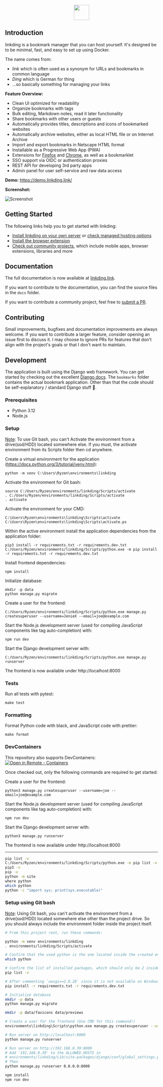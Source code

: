 <div align="center">
    <br>
    <a href="https://github.com/sissbruecker/linkding">
        <img src="assets/header.svg" height="50">
    </a>
    <br>
</div>

## Introduction

linkding is a bookmark manager that you can host yourself.
It's designed be to be minimal, fast, and easy to set up using Docker.

The name comes from:

- _link_ which is often used as a synonym for URLs and bookmarks in common language
- _Ding_ which is German for thing
- ...so basically something for managing your links

**Feature Overview:**

- Clean UI optimized for readability
- Organize bookmarks with tags
- Bulk editing, Markdown notes, read it later functionality
- Share bookmarks with other users or guests
- Automatically provides titles, descriptions and icons of bookmarked websites
- Automatically archive websites, either as local HTML file or on Internet Archive
- Import and export bookmarks in Netscape HTML format
- Installable as a Progressive Web App (PWA)
- Extensions for [Firefox](https://addons.mozilla.org/firefox/addon/linkding-extension/) and [Chrome](https://chrome.google.com/webstore/detail/linkding-extension/beakmhbijpdhipnjhnclmhgjlddhidpe), as well as a bookmarklet
- SSO support via OIDC or authentication proxies
- REST API for developing 3rd party apps
- Admin panel for user self-service and raw data access

**Demo:** https://demo.linkding.link/

**Screenshot:**

![Screenshot](/docs/public/linkding-screenshot.png?raw=true 'Screenshot')

## Getting Started

The following links help you to get started with linkding:

- [Install linkding on your own server](https://linkding.link/installation) or [check managed hosting options](https://linkding.link/managed-hosting)
- [Install the browser extension](https://linkding.link/browser-extension)
- [Check out community projects](https://linkding.link/community), which include mobile apps, browser extensions, libraries and more

## Documentation

The full documentation is now available at [linkding.link](https://linkding.link/).

If you want to contribute to the documentation, you can find the source files in the `docs` folder.

If you want to contribute a community project, feel free to [submit a PR](https://github.com/sissbruecker/linkding/edit/master/docs/src/content/docs/community.md).

## Contributing

Small improvements, bugfixes and documentation improvements are always welcome. If you want to contribute a larger feature, consider opening an issue first to discuss it. I may choose to ignore PRs for features that don't align with the project's goals or that I don't want to maintain.

## Development

The application is built using the Django web framework. You can get started by checking out the excellent [Django docs](https://docs.djangoproject.com/en/4.1/). The `bookmarks` folder contains the actual bookmark application. Other than that the code should be self-explanatory / standard Django stuff 🙂.

### Prerequisites

- Python 3.12
- Node.js

### Setup

[Note](https://medium.com/@presh_onyee/activating-virtualenv-on-windows-using-git-bash-python-3-7-1-6b4b21640368): To use Git bash, you can't Activate the environment from a drive(ssd/HDD) located somewhere else. If you must, the activate environment from its Scripts folder then cd anywhere.

Create a virtual environment for the application (https://docs.python.org/3/tutorial/venv.html):

```
python -m venv C:\Users\Ryzen\environments\linkding
```

Activate the environment for Git bash:

```
source C:/Users/Ryzen/environments/linkding/Scripts/activate
. C:/Users/Ryzen/environments/linkding/Scripts/activate
. activate
```

Activate the environment for your CMD:

```
C:\Users\Ryzen\environments\linkding\Scripts\activate
C:\Users\Ryzen\environments\linkding\Scripts\activate.ps
```

Within the active environment install the application dependencies from the application folder:

```
pip3 install -r requirements.txt -r requirements.dev.txt
C:/Users/Ryzen/environments/linkding/Scripts/python.exe -m pip install -r requirements.txt -r requirements.dev.txt
```

Install frontend dependencies:

```
npm install
```

Initialize database:

```
mkdir -p data
python manage.py migrate
```

Create a user for the frontend:

```
C:/Users/Ryzen/environments/linkding/Scripts/python.exe manage.py createsuperuser --username=JenieX --email=joe@example.com
```

Start the Node.js development server (used for compiling JavaScript components like tag auto-completion) with:

```
npm run dev
```

Start the Django development server with:

```
C:/Users/Ryzen/environments/linkding/Scripts/python.exe manage.py runserver
```

The frontend is now available under http://localhost:8000

### Tests

Run all tests with pytest:

```
make test
```

### Formatting

Format Python code with black, and JavaScript code with prettier:

```
make format
```

### DevContainers

This repository also supports DevContainers: [![Open in Remote - Containers](https://img.shields.io/static/v1?label=Remote%20-%20Containers&message=Open&color=blue&logo=visualstudiocode)](https://vscode.dev/redirect?url=vscode://ms-vscode-remote.remote-containers/cloneInVolume?url=https://github.com/sissbruecker/linkding.git)

Once checked out, only the following commands are required to get started:

Create a user for the frontend:

```
python3 manage.py createsuperuser --username=joe --email=joe@example.com
```

Start the Node.js development server (used for compiling JavaScript components like tag auto-completion) with:

```
npm run dev
```

Start the Django development server with:

```
python3 manage.py runserver
```

The frontend is now available under http://localhost:8000

---

```bash
pip list -v
C:/Users/Ryzen/environments/linkding/Scripts/python.exe -m pip list -v
pip3 -v
pip -v
python -m site
where python
which python
python -c "import sys; print(sys.executable)"
```

### Setup using Git bash

[Note](https://medium.com/@presh_onyee/activating-virtualenv-on-windows-using-git-bash-python-3-7-1-6b4b21640368): Using Git bash, you can't activate the environment from a drive(ssd/HDD) located somewhere else other than the project drive. So you should always include the environment folder inside the project itself.


```bash
# From this project root, run these commands:

python -m venv environments/linkding
. environments/linkding/Scripts/activate

# Confirm that the used python is the one located inside the created environment.
which python

# Confirm the list of installed packages, which should only be 2 inside the created environment.
pip list -v

# After commenting `uwsgi==2.0.28` since it is not available on Windows.
pip install -r requirements.txt -r requirements.dev.txt

# Initialize database
mkdir -p data
python manage.py migrate

mkdir -p data/favicons data/previews

# Create a user for the frontend (Use CMD for this command!)
environments\linkding\Scripts\python.exe manage.py createsuperuser --username=JenieX --email=joe@example.com

# Run server on http://localhost:8000
python manage.py runserver

# Run server on http://192.168.0.39:8000
# Add '192.168.0.39' to the ALLOWED_HOSTS in
# environments/linkding/Lib/site-packages/django/conf/global_settings.py
# Then
python manage.py runserver 0.0.0.0:8000

npm install
npm run dev
```
